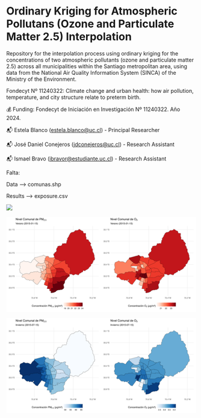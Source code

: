 # Ordinary Kriging for Atmospheric Pollutans (Ozone and Particulate Matter 2.5) Interpolation
Repository for the interpolation process using ordinary kriging for the concentrations of two atmospheric pollutants (ozone and particulate matter 2.5) across all municipalities within the Santiago metropolitan area, using data from the National Air Quality Information System (SINCA) of the Ministry of the Environment.

Fondecyt Nº 11240322: Climate change and urban health: how air pollution, temperature, and city structure relate to preterm birth.

💰 Funding: Fondecyt de Iniciación en Investigación Nº 11240322. Año 2024.

📬 Estela Blanco (estela.blanco@uc.cl) - Principal Researcher

📬 José Daniel Conejeros (jdconejeros@uc.cl) - Research Assistant

📬 Ismael Bravo (ibravor@estudiante.uc.cl) - Research Assistant

Falta:

Data --> comunas.shp

Results --> exposure.csv

![](Figures/interpolation_example.jpg)

![](Figures/interpolation_summer1.jpg)

![](Figures/interpolation_winter1.jpg)
